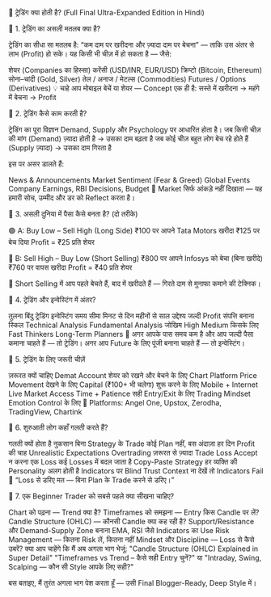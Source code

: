 📘 ट्रेडिंग क्या होती है? (Full Final Ultra-Expanded Edition in Hindi)

🔷 1. ट्रेडिंग का असली मतलब क्या है?

ट्रेडिंग का सीधा सा मतलब है:
“कम दाम पर खरीदना और ज़्यादा दाम पर बेचना” — ताकि उस अंतर से लाभ (Profit) हो सके।
यह किसी भी चीज़ में हो सकता है — जैसे:

शेयर (Companies का हिस्सा)
करेंसी (USD/INR, EUR/USD)
क्रिप्टो (Bitcoin, Ethereum)
सोना–चांदी (Gold, Silver)
तेल / अनाज / मेटल्स (Commodities)
Futures / Options (Derivatives)
💡 चाहे आप मोबाइल बेचें या शेयर — Concept एक ही है: सस्ते में खरीदना → महंगे में बेचना → Profit

🔷 2. ट्रेडिंग कैसे काम करती है?

ट्रेडिंग का पूरा विज्ञान Demand, Supply और Psychology पर आधारित होता है।
जब किसी चीज़ की मांग (Demand) ज़्यादा होती है → उसका दाम बढ़ता है
जब कोई चीज़ बहुत लोग बेच रहे होते हैं (Supply ज़्यादा) → उसका दाम गिरता है

इस पर असर डालते हैं:

News & Announcements
Market Sentiment (Fear & Greed)
Global Events
Company Earnings, RBI Decisions, Budget
📌 Market सिर्फ आंकड़े नहीं दिखाता — यह हमारी सोच, उम्मीद और डर को Reflect करता है।

🔷 3. असली दुनिया में पैसा कैसे बनता है? (दो तरीके)

🟢 A: Buy Low – Sell High (Long Side)
₹100 पर आपने Tata Motors खरीदा
₹125 पर बेच दिया
Profit = ₹25 प्रति शेयर

🔴 B: Sell High – Buy Low (Short Selling)
₹800 पर आपने Infosys को बेचा (बिना खरीदे)
₹760 पर वापस खरीदा
Profit = ₹40 प्रति शेयर

📌 Short Selling में आप पहले बेचते हैं, बाद में खरीदते हैं — गिरते दाम से मुनाफा कमाने की टेक्निक।

🔷 4. ट्रेडिंग और इन्वेस्टिंग में अंतर?

तुलना बिंदु	ट्रेडिंग	इन्वेस्टिंग
समय सीमा	मिनट से दिन	महीनों से साल
उद्देश्य	जल्दी Profit	संपत्ति बनाना
स्किल	Technical Analysis	Fundamental Analysis
जोखिम	High	Medium
किसके लिए	Fast Thinkers	Long-Term Planners
📌 अगर आपके पास समय कम है और आप जल्दी पैसा कमाना चाहते हैं — तो ट्रेडिंग।
अगर आप Future के लिए पूंजी बनाना चाहते हैं — तो इन्वेस्टिंग।

🔷 5. ट्रेडिंग के लिए जरूरी चीज़ें

ज़रूरत	क्यों चाहिए
Demat Account	शेयर को रखने और बेचने के लिए
Chart Platform	Price Movement देखने के लिए
Capital (₹100+ भी चलेगा)	शुरू करने के लिए
Mobile + Internet	Live Market Access
Time + Patience	सही Entry/Exit के लिए
Trading Mindset	Emotion Control के लिए
🎯 Platforms: Angel One, Upstox, Zerodha, TradingView, Chartink

🔷 6. शुरुआती लोग कहाँ गलती करते हैं?

गलती	क्यों होता है नुकसान
बिना Strategy के Trade	कोई Plan नहीं, बस अंदाज़ा
हर दिन Profit की चाह	Unrealistic Expectations
Overtrading	ज़रूरत से ज़्यादा Trade
Loss Accept न करना	एक Loss कई Losses में बदल जाता है
Copy-Paste Strategy	हर व्यक्ति की Personality अलग होती है
Indicators पर Blind Trust	Context ना देखें तो Indicators Fail
📌 “Loss से डरिए मत — बिना Plan के Trade करने से डरिए।”

🔷 7. एक Beginner Trader को सबसे पहले क्या सीखना चाहिए?

Chart को पढ़ना — Trend क्या है?
Timeframes को समझना — Entry किस Candle पर लें?
Candle Structure (OHLC) — कौनसी Candle क्या कह रही है?
Support/Resistance और Demand-Supply Zone बनाना
EMA, RSI जैसे Indicators का Use
Risk Management — कितना Risk लें, कितना नहीं
Mindset और Discipline — Loss से कैसे उबरें?
क्या आप चाहेंगे कि मैं अब अगला भाग भेजूं:
"Candle Structure (OHLC) Explained in Super Detail"
"Timeframes vs Trend – कैसे सही Entry चुनें?"
या
"Intraday, Swing, Scalping — कौन सी Style आपके लिए सही?"

बस बताइए, मैं तुरंत अगला भाग पेश करता हूँ — उसी Final Blogger-Ready, Deep Style में।